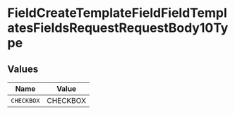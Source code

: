 # FieldCreateTemplateFieldFieldTemplatesFieldsRequestRequestBody10Type


## Values

| Name       | Value      |
| ---------- | ---------- |
| `CHECKBOX` | CHECKBOX   |